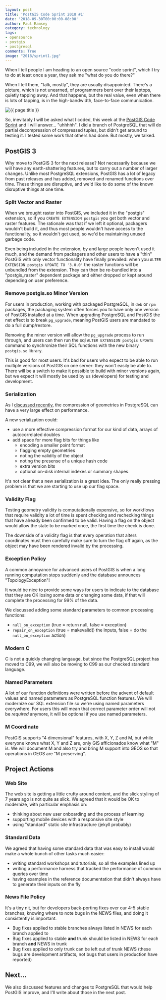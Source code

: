 ```yaml
---
layout: post
title: 'PostGIS Code Sprint 2018 #1'
date: '2018-09-30T00:00:00-08:00'
author: Paul Ramsey
category: technology
tags:
- opensource
- postgis
- postgresql
comments: True
image: "2018/sprint1.jpg"
---
```


When I tell people I am heading to an open source "code sprint", which I try to do at least once a year, they ask me "what do you do there?" 

When I tell them, "talk, mostly", they are usually disappointed. There's a picture, which is not unearned, of programmers bent over their laptops, quietly tapping away. And that happens, but the real value, even when there is lots of tapping, is in the high-bandwidth, face-to-face communication.

<img src="{{ site.images }}{{ page.image }}" alt="{{ page.title }}" />

So, inevitably I will be asked what I coded, this week at the [PostGIS Code Sprint](https://wiki.osgeo.org/wiki/OSGeo_Code_Sprint_2018) and I will answer... "uhhhhh". I did a branch of PostgreSQL that will do partial decompression of compressed tuples, but didn't get around to testing it. I tested some work that others had done. But mostly, we talked.

## PostGIS 3

Why move to PostGIS 3 for the next release? Not necessarily because we will have any earth-shattering features, but to carry out a number of larger changes. Unlike most PostgreSQL extensions, PostGIS has a lot of legacy from past releases and has added, removed and renamed functions over time. These things are disruptive, and we'd like to do some of the known disruptive things at one time.

### Split Vector and Raster

When we brought raster into PostGIS, we included it in the "postgis" extension, so if you `CREATE EXTENSION postgis` you get both vector and raster features. The rationale was that if we left it optional, packagers wouldn't build it, and thus most people wouldn't have access to the functionality, so it wouldn't get used, so we'd be maintaining unused garbage code.

Even being included in the extension, by and large people haven't used it much, and the demand from packagers and other users to have a "thin" PostGIS with only vector functionality have finally prevailed: when you `ALTER EXTENSION postgis UPDATE TO '3.0.0'` the raster functions will be unbundled from the extension. They can then be re-bundled into a "postgis_raster" dependent package and either dropped or kept around depending on user preference.

### Remove postgis.so Minor Version

For users in production, working with packaged PostgreSQL, in `deb` or `rpm` packages, the packaging system often forces you to have only one version of PostGIS installed at a time. When upgrading PostgreSQL and PostGIS the net effect is to break `pg_upgrade`, meaning PostGIS users are mandated to do a full dump/restore.

Removing the minor version will allow the `pg_upgrade` process to run through, and users can then run the sql `ALTER EXTENSION postgis UPDATE` command to synchronize their SQL functions with the new binary `postgis.so` library.

This is good for most users. It's bad for users who expect to be able to run multiple versions of PostGIS on one server: they won't easily be able to. There will be a switch to make it possible to build with minor versions again, but we expect it will mostly be used by us (developers) for testing and development.

### Serialization

As I [discussed recently](/2018/09/postgis-external-storage.html), the compression of geometries in PostgreSQL can have a very large effect on performance. 

A new serialization could:

* use a more effective compression format for our kind of data, arrays of autocorrelated doubles
* add space for more flag bits for things like
  * encoding a smaller point format
  * flagging empty geometries
  * noting the validity of the object
  * noting the presense of a unique hash code
  * extra version bits
  * optional on-disk internal indexes or summary shapes

It's not clear that a new serialization is a great idea. The only really pressing problem is that we are starting to use up our flag space. 

### Validity Flag

Testing geometry validity is computationally expensive, so for workflows that require validity a lot of time is spent checking and rechecking things that have already been confirmed to be valid. Having a flag on the object would allow the state to be marked once, the first time the check is done.

The downside of a validity flag is that every operation that alters coordinates must then carefully make sure to turn the flag off again, as the object may have been rendered invalid by the processing.

### Exception Policy

A common annoyance for advanced users of PostGIS is when a long running computation stops suddenly and the database announces "TopologyException"!

It would be nice to provide some ways for users to indicate to the database that they are OK losing some data or changing some data, if that will complete the processing for 99% of the data.

We discussed adding some standard parameters to common processing functions:

* `null_on_exception` (true = return null, false = exception)
* `repair_on_exception` (true = makevalid() the inputs, false = do the `null_on_exception` action)

### Modern C

C is not a quickly changing langauge, but since the PostgreSQL project has moved to C99, we will also be moving to C99 as our checked standard language.

### Named Parameters

A lot of our function definitions were written before the advent of default values and named parameters as PostgreSQL function features. We will modernize our SQL extension file so we're using named parameters everywhere. For users this will mean that correct parameter order will not be *required* anymore, it will be optional if you use named parameters.

### M Coordinate

PostGIS supports "4 dimensional" features, with X, Y, Z and M, but while everyone knows what X, Y and Z are, only GIS afficionados know what "M" is. We will document M and also try and bring M support into GEOS so that operations in GEOS are "M preserving".

## Project Actions

### Web Site

The web site is getting a little crufty around content, and the slick styling of 7 years ago is not quite as slick. We agreed that it would be OK to modernize, with particular emphasis on:

* thinking about new user onboarding and the process of learning
* supporting mobile devices with a responsive site style
* using "standard" static site infrastructure (jekyll probably)

### Standard Data

We agreed that having some standard data that was easy to install would make a whole bunch of other tasks much easier:

* writing standard workshops and tutorials, so all the examples lined up
* writing a performance harness that tracked the performance of common queries over time
* having examples in the reference documentation that didn't always have to generate their inputs on the fly

### News File Policy

It's a tiny nit, but for developers back-porting fixes over our 4-5 stable branches, knowing where to note bugs in the NEWS files, and doing it consistently is important. 

* Bug fixes applied to stable branches always listed in NEWS for each branch applied to
* Bug fixes applied to stable **and** trunk should be listed in NEWS for each branch **and** NEWS in trunk
* Bug fixes applied to only trunk can be left out of trunk NEWS (these bugs are development artifacts, not bugs that users in production have reported)

## Next...

We also discussed features and changes to PostgreSQL that would help PostGIS improve, and I'll write about those in the next post.


